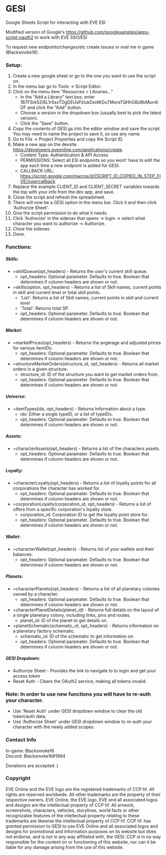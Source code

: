 # GESI
Google Sheets Script for interacting with EVE ESI

Modified version of Google's https://github.com/googlesamples/apps-script-oauth2 to work with EVE SSO/ESI

To request new endpoints/changes/etc create issues or mail me in game (Blacksmoke16).

### Setup:
   1. Create a new google sheet or go to the one you want to use the script on.
   2. In the menu bar go to Tools -> Script Editor.
   3. Click on the menu item "Resources > Libraries..."
       * In the "Add a Library" text box, enter 1B7FSrk5Zi6L1rSxxTDgDEUsPzlukDsi4KGuTMorsTQHhGBzBkMun4iDF and click the "Add" button.
       * Choose a version in the dropdown box (usually best to pick the latest version).
       * Click the "Save" button.
   4. Copy the contents of GESI.gs into the editor window and save the script. You may need to name the project to save it, so use any name.
   5. Go to File -> Project Properties and copy the Script ID.
   6. Make a new app on the devsite https://developers.eveonline.com/applications/create.  
        * Content Type:  Authentication & API Access
        * PERMISSIONS:   Select all ESI endpoints so you wont' have to edit the app each time a new endpoint is added for GESI.
        * CALLBACK URL:  https://script.google.com/macros/d/{SCRIPT_ID_COPIED_IN_STEP_FIVE}/usercallback
   7. Replace the example CLIENT_ID and CLIENT_SECRET variables towards the top with your info from the dev app, and save.
   8. Close the script and refresh the spreadsheet.
   9. There will now be a GESI option in the menu bar.  Click it and then click 'Authorize Sheet'.
   10. Give the script permission to do what it needs.
   11. Click 'Authorize' in the sidenav that opens -> login -> select what character you want to authorize -> Authorize.
   12. Close the sidenav.
   13. Done.

### Functions:

##### Skills:
   * =skillQueue(opt_headers) - Returns the user's current skill queue.
      * opt_headers: Optional parameter.  Defaults to true.  Boolean that determines if column headers are shown or not.
   * =skills(option, opt_headers) - Returns a list of Skill names, current points in skill and current level or total skill points.
      * 'List': Returns a list of Skill names, current points in skill and current level
      * 'Total': Returns total SP.
      * opt_headers: Optional parameter.  Defaults to true.  Boolean that determines if column headers are shown or not.
##### Market:
   * =marketPrices(opt_headers) - Returns the avgerage and adjusted prices for various itemIDs.
      * opt_headers: Optional parameter.  Defaults to true.  Boolean that determines if column headers are shown or not.
   * =structureMarketOrders(structure_id, opt_headers) - Returns all market orders in a given structure.
      * structure_id:  ID of the structure you want to get market orders from.
      * opt_headers: Optional parameter.  Defaults to true.  Boolean that determines if column headers are shown or not.
   
##### Universe:
   * =itemTypes(ids, opt_headers) - Returns Information about a type.
      * ids: Either a single typeID, or a list of typeIDs.
      * opt_headers: Optional paramater.  Defaults to true.  Boolean that determines if column headers are shown or not.
      
##### Assets:
   * =characterAssets(opt_headers) - Returns a list of the characters assets.
      * opt_headers: Optional paramater.  Defaults to true.  Boolean that determines if column headers are shown or not.
      
##### Loyalty:
   * =characterLoyalty(opt_headers) - Returns a list of loyalty points for all corporations the character has worked for.
      * opt_headers: Optional paramater.  Defaults to true.  Boolean that determines if column headers are shown or not.
   * =corporationLoyalty(corporation_id, opt_headers) - Returns a list of offers from a specific corporation's loyalty store.
      * corporation_id: Corporation ID to get the loyalty point store for.
      * opt_headers: Optional paramater.  Defaults to true.  Boolean that determines if column headers are shown or not.     
       
##### Wallet:
   * =characterWallet(opt_headers) - Returns list of your wallets and their balances.
      * opt_headers: Optional paramater.  Defaults to true.  Boolean that determines if column headers are shown or not.
      
##### Planets:
 * =characterPlanets(opt_headers) - Returns a list of all planetary colonies owned by a character.
    * opt_headers: Optional paramater.  Defaults to true.  Boolean that determines if column headers are shown or not.
 * =characterPlanetDetails(planet_id) - Returns full details on the layout of a single planetary colony, including links, pins and routes. 
    * planet_id: ID of the planet to get details on.
 * =planetSchematic(schematic_id, opt_headers) - Returns information on a planetary factory schematic.
    * schematic_id: ID of the schematic to get information on.
    * opt_headers: Optional paramater.  Defaults to true.  Boolean that determines if column headers are shown or not.
      
 ##### GESI Dropdown:
   * Authorize Sheet - Provides the link to navigate to to login and get your access token
   * Reset Auth - Clears the OAuth2 service, making all tokens invalid.
   
### Note:  In order to use new functions you will have to re-auth your character.
   * Use 'Reset Auth' under GESI dropdown window to clear the old token/auth data.
   * Use 'Authorize Sheet' under GESI dropdown window to re-auth your character with the newly added scopes.

### Contact Info
In-game:  Blacksmoke16  
Discord:  Blacksmoke16#1684

Donations are accepted :)
  
### Copyright
 EVE Online and the EVE logo are the registered trademarks of CCP hf. All rights are reserved worldwide. All other 
 trademarks are the property of their respective owners. EVE Online, the EVE logo, EVE and all associated logos and designs are the intellectual property of CCP hf. All artwork, screenshots, characters, vehicles, storylines, world facts or other recognizable features of the intellectual property relating to these trademarks are likewise the intellectual property of CCP hf.    CCP hf. has granted permission to GESI to use EVE Online and all associated logos and designs for promotional and information purposes on its website but does not endorse, and is not in any way affiliated with, the GESI. CCP is in no way responsible for the content on or functioning of this website, nor can it be liable for any damage arising from the use of this website.
